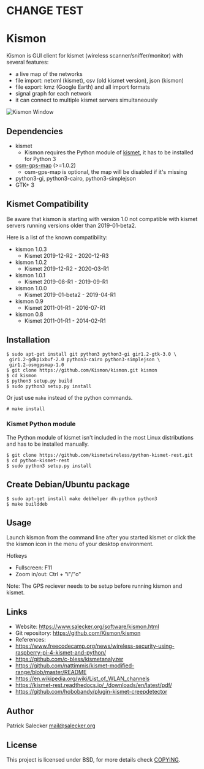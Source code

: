 # CHANGE TEST

# Kismon

Kismon is GUI client for kismet (wireless scanner/sniffer/monitor) with several features:
* a live map of the networks
* file import: netxml (kismet), csv (old kismet version), json (kismon)
* file export: kmz (Google Earth) and all import formats
* signal graph for each network
* it can connect to multiple kismet servers simultaneously

![Kismon Window](https:/files.salecker.org/kismon/images/0.8/kismon_window.png)

## Dependencies

* kismet
  * Kismon requires the Python module of [kismet](https://github.com/kismetwireless/kismet), it has to be installed for Python 3
* [osm-gps-map](https://github.com/nzjrs/osm-gps-map) (>=1.0.2)
  * osm-gps-map is optional, the map will be disabled if it's missing
* python3-gi, python3-cairo, python3-simplejson
* GTK+ 3

## Kismet Compatibility

Be aware that kismon is starting with version 1.0 not compatible with kismet servers running versions older than 2019-01-beta2.

Here is a list of the known compatibility:

* kismon 1.0.3
  * Kismet 2019-12-R2 - 2020-12-R3
* kismon 1.0.2
  * Kismet 2019-12-R2 - 2020-03-R1
* kismon 1.0.1
  * Kismet 2019-08-R1 - 2019-09-R1
* kismon 1.0.0
  * Kismet 2019-01-beta2 - 2019-04-R1
* kismon 0.9
  * Kismet 2011-01-R1 - 2016-07-R1
* kismon 0.8
  * Kismet 2011-01-R1 - 2014-02-R1

## Installation

```
$ sudo apt-get install git python3 python3-gi gir1.2-gtk-3.0 \
 gir1.2-gdkpixbuf-2.0 python3-cairo python3-simplejson \
 gir1.2-osmgpsmap-1.0
$ git clone https://github.com/Kismon/kismon.git kismon
$ cd kismon
$ python3 setup.py build
$ sudo python3 setup.py install
```

Or just use `make` instead of the python commands.
```
# make install
```

### Kismet Python module

The Python module of kismet isn't included in the most Linux distributions and has to be installed manually.

```
$ git clone https://github.com/kismetwireless/python-kismet-rest.git
$ cd python-kismet-rest
$ sudo python3 setup.py install
```

## Create Debian/Ubuntu package

```
$ sudo apt-get install make debhelper dh-python python3
$ make builddeb
```

## Usage
Launch kismon from the command line after you started kismet or click the the kismon icon in the menu of your desktop environment.

Hotkeys
* Fullscreen:  F11
* Zoom in/out: Ctrl + "i"/"o"

Note: The GPS reciever needs to be setup before running kismon and kismet.

## Links

* Website:         https://www.salecker.org/software/kismon.html
* Git repository:  https://github.com/Kismon/kismon
* References:
* https://www.freecodecamp.org/news/wireless-security-using-raspberry-pi-4-kismet-and-python/
* https://github.com/c-bless/kismetanalyzer
* https://github.com/nattimmis/kismet-modified-range/blob/master/README
* https://en.wikipedia.org/wiki/List_of_WLAN_channels
* https://kismet-rest.readthedocs.io/_/downloads/en/latest/pdf/
* https://github.com/hobobandy/plugin-kismet-creepdetector

## Author
Patrick Salecker <mail@salecker.org>

## License
This project is licensed under BSD, for more details check [COPYING](COPYING).
